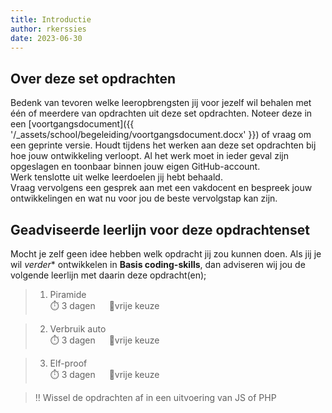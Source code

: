 ```yaml
---
title: Introductie
author: rkerssies
date: 2023-06-30
---
```

## Over deze set opdrachten
Bedenk van tevoren welke leeropbrengsten jij voor jezelf wil behalen met één of meerdere van opdrachten
uit deze set opdrachten. Noteer deze in een [voortgangsdocument]({{ '/_assets/school/begeleiding/voortgangsdocument.docx' }})
of vraag om een geprinte versie. Houdt tijdens het werken aan deze set opdrachten bij hoe jouw ontwikkeling verloopt.
Al het werk moet in ieder geval zijn opgeslagen en toonbaar binnen jouw eigen GitHub-account.   
Werk tenslotte uit welke leerdoelen jij hebt behaald. <br>
Vraag vervolgens een gesprek aan met een vakdocent en bespreek jouw ontwikkelingen en wat nu voor jou de beste vervolgstap kan zijn.

## Geadviseerde leerlijn voor deze opdrachtenset
Mocht je zelf geen idee hebben welk opdracht jij zou kunnen doen.
Als jij je wil *verder** ontwikkelen in **Basis coding-skills**,
dan adviseren wij jou de volgende leerlijn met daarin deze opdracht(en);
> 1.  Piramide<br>
> ⏱️ 3 dagen &emsp; 🪽vrije keuze

> 2. Verbruik auto<br>
> ⏱️ 3 dagen &emsp; 🪽vrije keuze

> 3. Elf-proof<br>
> ⏱️ 3 dagen &emsp; 🪽vrije keuze

> ‼️ Wissel de opdrachten af in een uitvoering van JS of PHP
